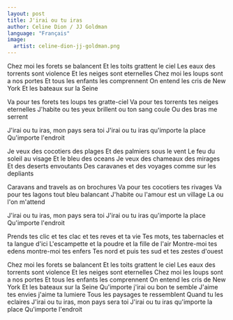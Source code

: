 ```yaml
---
layout: post
title: J'irai ou tu iras
author: Celine Dion / JJ Goldman
language: "Français"
image:
  artist: celine-dion-jj-goldman.png
---
```

Chez moi les forets se balancent
Et les toits grattent le ciel
Les eaux des torrents sont violence
Et les neiges sont eternelles
Chez moi les loups sont a nos portes
Et tous les enfants les comprennent
On entend les cris de New York
Et les bateaux sur la Seine

Va pour tes forets tes loups tes gratte-ciel
Va pour tes torrents tes neiges eternelles
J'habite ou tes yeux brillent ou ton sang coule
Ou des bras me serrent

J'irai ou tu iras, mon pays sera toi
J'irai ou tu iras qu'importe la place
Qu'importe l'endroit

Je veux des cocotiers des plages
Et des palmiers sous le vent
Le feu du soleil au visage
Et le bleu des oceans
Je veux des chameaux des mirages
Et des deserts envoutants
Des caravanes et des voyages comme sur les depliants

Caravans and travels as on brochures
Va pour tes cocotiers tes rivages
Va pour tes lagons tout bleu balancant
J'habite ou l'amour est un village
La ou l'on m'attend

J'irai ou tu iras, mon pays sera toi
J'irai ou tu iras qu'importe la place
Qu'importe l'endroit

Prends tes clic et tes clac et tes reves et ta vie
Tes mots, tes tabernacles et ta langue d'ici
L'escampette et la poudre et la fille de l'air
Montre-moi tes edens montre-moi tes enfers
Tes nord et puis tes sud et tes zestes d'ouest

Chez moi les forets se balancent
Et les toits grattent le ciel
Les eaux des torrents sont violence
Et les neiges sont eternelles
Chez moi les loups sont a nos portes
Et tous les enfants les comprennent
On entend les cris de New York
Et les bateaux sur la Seine
Qu'importe j'irai ou bon te semble
J'aime tes envies j'aime ta lumiere
Tous les paysages te ressemblent
Quand tu les eclaires
J'irai ou tu iras, mon pays sera toi
J'irai ou tu iras qu'importe la place
Qu'importe l'endroit
